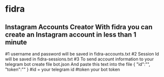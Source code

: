 # fidra
Instagram Accounts Creator 
With fidra you can create an Instagram account in less than 1 minute
--------------------------------------------------------------------
#1 username and password will be saved in fidra-accounts.txt
#2 Session Id will be saved in fidra-sessions.txt
#3 To send account information to your telegram bot create file bot.json
And paste this text into the file
{
"id":"",
"token":""
}
#id = your telegram id
#token your bot token
 
